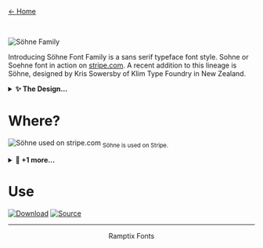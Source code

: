 [← Home](https://github.com/ramptix/fonts)

<br />

<img 
  src="https://github.com/ramptix/fonts/assets/90096971/f7c31a6b-5909-4d2f-90f0-8eea0cb93892"
  alt="Söhne Family"
/>

Introducing Söhne Font Family is a sans serif typeface font style. Sohne or Soehne font in action on [stripe.com](https://stripe.com). A recent addition to this lineage is Söhne, designed by Kris Sowersby of Klim Type Foundry in New Zealand.

<details>
  <summary><b>✨ The Design…</b></summary>

<br />
The starting point for Söhne was not the Regular style but the “Halbfett”, or Semibold. It makes sense: we’re all familiar with the famous New York subway signage system or iconic works by Josef Müller-Brockmann. As Sowersby points out in his detailed description: “When I think of Akzidenz-Grotesk used by the modernists, it’s only two weights: Halbfett and Fett”. He had no shortage of inspirational sources to work with, since the original typeface was sold by several type foundries under different names, sometimes with slightly adjusted lettershapes. This is reflected in two alternative forms of a and g.
  
</details>

# Where?

![Söhne used on stripe.com](https://github.com/ramptix/fonts/assets/90096971/72414c8d-4c83-4eae-bf3c-aa52f2943f51)
<sub>Söhne is used on Stripe.</sub>

<details>
  <summary><b>🌱 +1 more…</b></summary>

<br />
<img 
  width="600" 
  alt="Söhne used on the OpenAI Platform"
  src="https://github.com/ramptix/fonts/assets/90096971/0c9f66e7-54fc-444b-ab0d-4583974d79f2" />

<sub>Söhne is used on the OpenAI Platform for developers.</sub>

</details>

# Use
[![Download](https://img.shields.io/badge/%E2%AC%9C%20%E2%94%82%20Download-%23202020?style=for-the-badge)](https://github.com/ramptix/fonts/raw/main/s%C3%B6hne/Sohne-Font-Family.zip)
[![Source](https://img.shields.io/badge/%F0%9F%8D%B1%20%E2%94%82%20Source-%233141f5?style=for-the-badge)](https://fontforfree.com/sohne-font-family/)

***

<div align="center">Ramptix Fonts</div>

